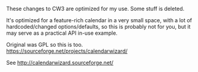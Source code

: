 These changes to CW3 are optimized for my use. Some stuff is deleted.

It's optimized for a feature-rich calendar in a very small space, with a lot of hardcoded/changed options/defaults, so this is probably not for you, but it may serve as a practical API in-use example.

Original was GPL so this is too. https://sourceforge.net/projects/calendarwizard/

See http://calendarwizard.sourceforge.net/
